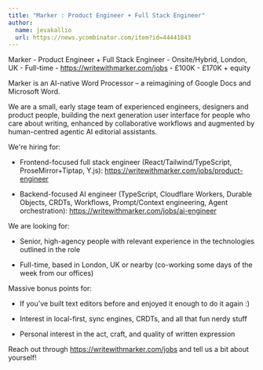 ```yaml
---
title: "Marker : Product Engineer + Full Stack Engineer"
author:
  name: jevakallio
  url: https://news.ycombinator.com/item?id=44441843
---
```

Marker - Product Engineer + Full Stack Engineer - Onsite&#x2F;Hybrid, London, UK - Full-time - <a href="https:&#x2F;&#x2F;writewithmarker.com&#x2F;jobs" rel="nofollow">https:&#x2F;&#x2F;writewithmarker.com&#x2F;jobs</a> - £100K - £170K + equity

Marker is an AI-native Word Processor – a reimagining of Google Docs and Microsoft Word.

We are a small, early stage team of experienced engineers, designers and product people, building the next generation user interface for people who care about writing, enhanced by collaborative workflows and augmented by human-centred agentic AI editorial assistants.

We&#x27;re hiring for:

- Frontend-focused full stack engineer (React&#x2F;Tailwind&#x2F;TypeScript, ProseMirror+Tiptap, Y.js): <a href="https:&#x2F;&#x2F;writewithmarker.com&#x2F;jobs&#x2F;product-engineer" rel="nofollow">https:&#x2F;&#x2F;writewithmarker.com&#x2F;jobs&#x2F;product-engineer</a>

- Backend-focused AI engineer (TypeScript, Cloudflare Workers, Durable Objects, CRDTs, Workflows, Prompt&#x2F;Context engineering, Agent orchestration): <a href="https:&#x2F;&#x2F;writewithmarker.com&#x2F;jobs&#x2F;ai-engineer" rel="nofollow">https:&#x2F;&#x2F;writewithmarker.com&#x2F;jobs&#x2F;ai-engineer</a>

We are looking for:

- Senior, high-agency people with relevant experience in the technologies outlined in the role

- Full-time, based in London, UK or nearby (co-working some days of the week from our offices)

Massive bonus points for:

- If you&#x27;ve built text editors before and enjoyed it enough to do it again :)

- Interest in local-first, sync engines, CRDTs, and all that fun nerdy stuff

- Personal interest in the act, craft, and quality of written expression

Reach out through <a href="https:&#x2F;&#x2F;writewithmarker.com&#x2F;jobs" rel="nofollow">https:&#x2F;&#x2F;writewithmarker.com&#x2F;jobs</a> and tell us a bit about yourself!
<JobApplication />
